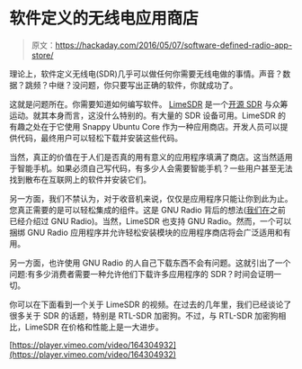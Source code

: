 # 软件定义的无线电应用商店

> 原文：<https://hackaday.com/2016/05/07/software-defined-radio-app-store/>

理论上，软件定义无线电(SDR)几乎可以做任何你需要无线电做的事情。声音？数据？跳频？中继？没问题，你只要写出正确的软件，你就成功了。

这就是问题所在。你需要知道如何编写软件。 [LimeSDR](https://www.crowdsupply.com/lime-micro/limesdr) 是一个[开源 SDR](https://github.com/myriadrf/LimeSDR-USB) 与众筹运动。就其本身而言，这没什么特别的。有大量的 SDR 设备可用。LimeSDR 的有趣之处在于它使用 Snappy Ubuntu Core 作为一种应用商店。开发人员可以提供代码，最终用户可以轻松下载并安装这些代码。

当然，真正的价值在于人们是否真的用有意义的应用程序填满了商店。这当然适用于智能手机。如果必须自己写代码，有多少人会需要智能手机？一些用户甚至无法找到散布在互联网上的软件并安装它们。

另一方面，我们不禁认为，对于收音机来说，仅仅是应用程序只能让你到此为止。您真正需要的是可以轻松集成的组件。这是 GNU Radio 背后的想法([我们在](http://hackaday.com/2015/11/11/getting-started-with-gnu-radio/)之前已经介绍过 GNU Radio)。当然，LimeSDR 也支持 GNU Radio。然而，一个可以捆绑 GNU Radio 应用程序并允许轻松安装模块的应用程序商店将会广泛适用和有用。

另一方面，也许使用 GNU Radio 的人自己下载东西不会有问题。这就引出了一个问题:有多少消费者需要一种允许他们下载许多应用程序的 SDR？时间会证明一切。

你可以在下面看到一个关于 LimeSDR 的视频。在过去的几年里，我们已经谈论了很多关于 SDR 的话题，特别是 RTL-SDR 加密狗。不过，与 RTL-SDR 加密狗相比，LimeSDR 在价格和性能上是一大进步。

[https://player.vimeo.com/video/164304932](https://player.vimeo.com/video/164304932)